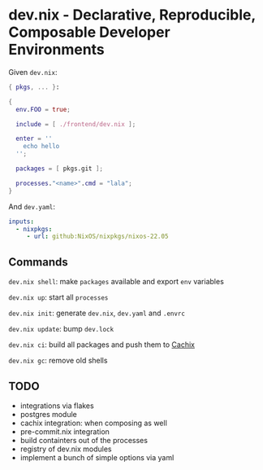 # dev.nix - Declarative, Reproducible, Composable Developer Environments

Given `dev.nix`:

```nix
{ pkgs, ... }:

{
  env.FOO = true;

  include = [ ./frontend/dev.nix ];

  enter = ''
    echo hello
  '';

  packages = [ pkgs.git ];

  processes."<name>".cmd = "lala";
}
```

And `dev.yaml`:

```yaml
inputs:
  - nixpkgs:
     - url: github:NixOS/nixpkgs/nixos-22.05
```

## Commands

``dev.nix shell``: make `packages` available and export `env` variables

``dev.nix up``: start all `processes`

``dev.nix init``: generate `dev.nix`, `dev.yaml` and `.envrc`

``dev.nix update``: bump `dev.lock`

``dev.nix ci``: build all packages and push them to [Cachix](https://cachix.org)

``dev.nix gc``: remove old shells

## TODO

- integrations via flakes
- postgres module
- cachix integration: when composing as well
- pre-commit.nix integration
- build containters out of the processes
- registry of dev.nix modules
- implement a bunch of simple options via yaml
